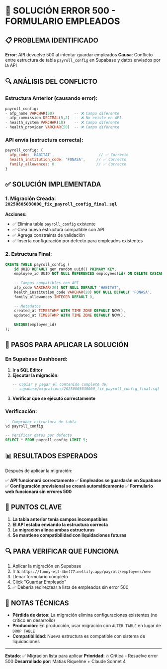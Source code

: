 # 🚨 SOLUCIÓN ERROR 500 - FORMULARIO EMPLEADOS

## 📋 PROBLEMA IDENTIFICADO

**Error**: API devuelve 500 al intentar guardar empleados
**Causa**: Conflicto entre estructura de tabla `payroll_config` en Supabase y datos enviados por la API

## 🔍 ANÁLISIS DEL CONFLICTO

### Estructura Anterior (causando error):
```sql
payroll_config:
- afp_name VARCHAR(50)         -- ❌ Campo diferente
- afp_commission DECIMAL(5,2)  -- ❌ No existe en API
- health_system VARCHAR(10)    -- ❌ Campo diferente  
- health_provider VARCHAR(50)  -- ❌ Campo diferente
```

### API envía (estructura correcta):
```javascript
payroll_config: {
  afp_code: 'HABITAT',                    // ✅ Correcto
  health_institution_code: 'FONASA',     // ✅ Correcto
  family_allowances: 0                   // ✅ Correcto
}
```

## ✅ SOLUCIÓN IMPLEMENTADA

### 1. Migración Creada: `20250805030000_fix_payroll_config_final.sql`

**Acciones:**
- ✅ Elimina tabla `payroll_config` existente
- ✅ Crea nueva estructura compatible con API
- ✅ Agrega constraints de validación
- ✅ Inserta configuración por defecto para empleados existentes

### 2. Estructura Final:
```sql
CREATE TABLE payroll_config (
    id UUID DEFAULT gen_random_uuid() PRIMARY KEY,
    employee_id UUID NOT NULL REFERENCES employees(id) ON DELETE CASCADE,
    
    -- Campos compatibles con API
    afp_code VARCHAR(20) NOT NULL DEFAULT 'HABITAT',
    health_institution_code VARCHAR(20) NOT NULL DEFAULT 'FONASA', 
    family_allowances INTEGER DEFAULT 0,
    
    -- Metadatos
    created_at TIMESTAMP WITH TIME ZONE DEFAULT NOW(),
    updated_at TIMESTAMP WITH TIME ZONE DEFAULT NOW(),
    
    UNIQUE(employee_id)
);
```

## 🔧 PASOS PARA APLICAR LA SOLUCIÓN

### En Supabase Dashboard:

1. **Ir a SQL Editor**
2. **Ejecutar la migración:**
   ```sql
   -- Copiar y pegar el contenido completo de:
   -- supabase/migrations/20250805030000_fix_payroll_config_final.sql
   ```
3. **Verificar que se ejecutó correctamente**

### Verificación:
```sql
-- Comprobar estructura de tabla
\d payroll_config

-- Verificar datos por defecto
SELECT * FROM payroll_config LIMIT 5;
```

## 📊 RESULTADOS ESPERADOS

Después de aplicar la migración:

✅ **API funcionará correctamente**
✅ **Empleados se guardarán en Supabase**  
✅ **Configuración previsional se creará automáticamente**
✅ **Formulario web funcionará sin errores 500**

## 🎯 PUNTOS CLAVE

1. **La tabla anterior tenía campos incompatibles**
2. **El API estaba enviando la estructura correcta**
3. **La migración alinea ambas estructuras**
4. **Se mantiene compatibilidad con liquidaciones futuras**

## 🔍 PARA VERIFICAR QUE FUNCIONA

1. Aplicar la migración en Supabase
2. Ir a: `https://funny-elf-4be477.netlify.app/payroll/employees/new`
3. Llenar formulario completo
4. Click "Guardar Empleado"
5. ✅ Debería redirectear a lista de empleados sin error 500

## 📝 NOTAS TÉCNICAS

- **Pérdida de datos**: La migración elimina configuraciones existentes (no crítico en desarrollo)
- **Producción**: En producción, usar migración con `ALTER TABLE` en lugar de `DROP TABLE`
- **Compatibilidad**: Nueva estructura es compatible con sistema de liquidaciones

---
**Estado**: ✅ Migración lista para aplicar
**Prioridad**: 🔥 Crítica - Resuelve error 500
**Desarrollado por**: Matías Riquelme + Claude Sonnet 4